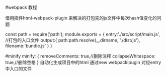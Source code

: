 #webpack 教程

借用插件html-webpack-plugin 来解决的打包完的js文件中每次hash值变化的问题

const path = require('path');
module.exports = {
    entry:'./src/script/main.js', //打包的入口文件
    output:{
        path:path.resolve(__dirname, './dist/js'),        
        filename:'bundle.js'
    }
}

#minify
minify: {
    removeComments: true,//删除注释
    collapseWhitespace: true,//删除空格
}
自动化生成项目中的html
通过new webpacklpugin 对应entry中入口的文件